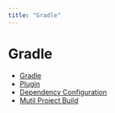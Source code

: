 ```yaml
---
title: "Gradle"
---
```


# Gradle

- [Gradle](Gradle/Gradle.md)
- [Plugin](Plugin/Plugin.md)
- [Dependency Configuration](Dependency-Configurations/Dependency-Configurations.md)
- [Mutil Project Build](Multi-Project-Build/Multi-Project-Build.md)